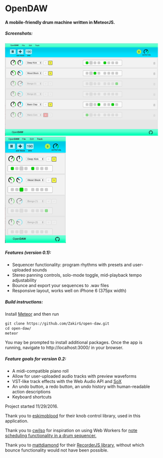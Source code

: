 # OpenDAW

#### A mobile-friendly drum machine written in MeteorJS. 

##### Screenshots:
<img src="./public/screenshots/desktopScreenshot.png" alt="App Screenshot on Desktop" width="550"/> <img src="./public/screenshots/mobileScreenshot.png" alt="App Screenshot on Mobile" width="200"/>

##### Features (version 0.1):
- Sequencer functionality: program rhythms with presets and user-uploaded sounds
- Stereo panning controls, solo-mode toggle, mid-playback tempo adjustability
- Bounce and export your sequences to .wav files
- Responsive layout, works well on iPhone 6 (375px width)

##### Build instructions:
Install <a href="https://www.meteor.com/" target="_blank">Meteor</a> and then run
```
git clone https://github.com/ZakirG/open-daw.git
cd open-daw/
meteor
```
You may be prompted to install additional packages. 
Once the app is running, navigate to http://localhost:3000/ in your browser.


##### Feature goals for version 0.2:
- A midi-compatible piano roll
- Allow for user-uploaded audio tracks with preview waveforms
- VST-like track effects with the Web Audio API and <a href="http://sox.sourceforge.net/Docs/FAQ" target="_blank">SoX</a>
- An undo button, a redo button, an undo history with human-readable action descriptions
- Keyboard shortcuts

Project started 11/29/2016.

Thank you to <a href="https://github.com/eskimoblood/jim-knopf" target="_blank">eskimoblood</a> for their knob control library, used in this application.

Thank you to <a href="https://github.com/cwilso/" target="_blank">cwilso</a> for inspiration on using Web Workers for <a href="https://github.com/cwilso/MIDIDrums/">note scheduling functionality in a drum sequencer.</a> 

Thank you to <a href="https://github.com/mattdiamond/" target="_blank">mattdiamond</a> for their <a href="https://github.com/mattdiamond/Recorderjs">RecorderJS library</a>, without which bounce functionality would not have been possible.
